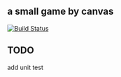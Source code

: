 ## a small game by canvas
[![Build Status](https://travis-ci.org/atomoo/canvas-game.svg?branch=master)](https://travis-ci.org/atomoo/canvas-game)    

## TODO
add unit test